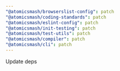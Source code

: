 ```yaml
---
"@atomicsmash/browserslist-config": patch
"@atomicsmash/coding-standards": patch
"@atomicsmash/eslint-config": patch
"@atomicsmash/init-testing": patch
"@atomicsmash/test-utils": patch
"@atomicsmash/compiler": patch
"@atomicsmash/cli": patch
---
```


Update deps
